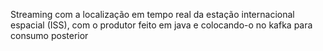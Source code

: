 Streaming com a localização em tempo real da estação internacional espacial (ISS), com o produtor feito em java e colocando-o no kafka para consumo posterior

